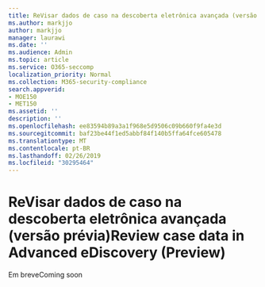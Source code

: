 ```yaml
---
title: ReVisar dados de caso na descoberta eletrônica avançada (versão prévia)
ms.author: markjjo
author: markjjo
manager: laurawi
ms.date: ''
ms.audience: Admin
ms.topic: article
ms.service: O365-seccomp
localization_priority: Normal
ms.collection: M365-security-compliance
search.appverid:
- MOE150
- MET150
ms.assetid: ''
description: ''
ms.openlocfilehash: ee83594b89a3a1f968e5d9506c09b660f9fa4e3d
ms.sourcegitcommit: baf23be44f1ed5abbf84f140b5ffa64fce605478
ms.translationtype: MT
ms.contentlocale: pt-BR
ms.lasthandoff: 02/26/2019
ms.locfileid: "30295464"
---
```

# <a name="review-case-data-in-advanced-ediscovery-preview"></a><span data-ttu-id="b21d3-102">ReVisar dados de caso na descoberta eletrônica avançada (versão prévia)</span><span class="sxs-lookup"><span data-stu-id="b21d3-102">Review case data in Advanced eDiscovery (Preview)</span></span>


<span data-ttu-id="b21d3-103">Em breve</span><span class="sxs-lookup"><span data-stu-id="b21d3-103">Coming soon</span></span>